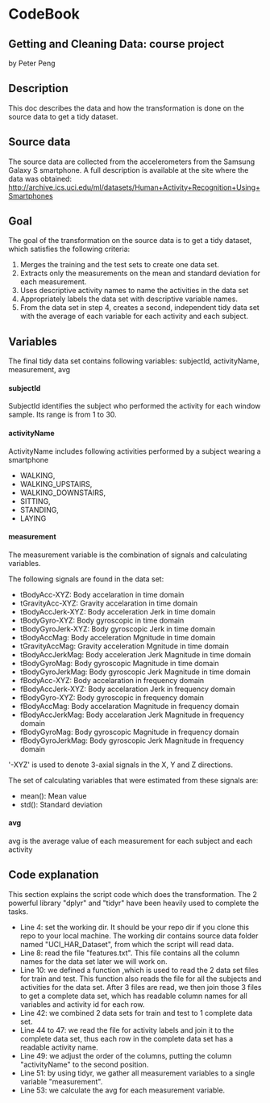 # CodeBook
## Getting and Cleaning Data: course project
by Peter Peng

## Description

This doc describes the data and how the transformation is done on the source data to get a tidy dataset.

## Source data
The source data are collected from the accelerometers from the Samsung Galaxy S smartphone. A full description is available at the site where the data was obtained:
http://archive.ics.uci.edu/ml/datasets/Human+Activity+Recognition+Using+Smartphones

## Goal
The goal of the transformation on the source data is to get a tidy dataset, which satisfies the following criteria:
1. Merges the training and the test sets to create one data set.
2. Extracts only the measurements on the mean and standard deviation for each measurement.
3. Uses descriptive activity names to name the activities in the data set
4. Appropriately labels the data set with descriptive variable names.
5. From the data set in step 4, creates a second, independent tidy data set with the average of each variable for each activity and each subject.

## Variables
The final tidy data set contains following variables:
subjectId, activityName, measurement, avg  
#### subjectId
SubjectId identifies the subject who performed the activity for each window sample. Its range is from 1 to 30.  
#### activityName
ActivityName includes following activities performed by a subject wearing a smartphone

* WALKING,
* WALKING_UPSTAIRS,
* WALKING_DOWNSTAIRS,
* SITTING,
* STANDING,
* LAYING

#### measurement
The measurement variable is the combination of signals and calculating variables. 

The following signals are found in the data set:

* tBodyAcc-XYZ: Body accelaration in time domain
* tGravityAcc-XYZ: Gravity accelaration in time domain
* tBodyAccJerk-XYZ: Body acceleration Jerk in time domain
* tBodyGyro-XYZ: Body gyroscopic in time domain
* tBodyGyroJerk-XYZ: Body gyroscopic Jerk in time domain
* tBodyAccMag: Body acceleration Mgnitude in time domain
* tGravityAccMag: Gravity acceleration Mgnitude in time domain
* tBodyAccJerkMag: Body acceleration Jerk Magnitude in time domain
* tBodyGyroMag: Body gyroscopic Magnitude in time domain
* tBodyGyroJerkMag: Body gyroscopic Jerk Magnitude in time domain
* fBodyAcc-XYZ: Body accelaration in frequency domain
* fBodyAccJerk-XYZ: Body accelaration Jerk in frequency domain
* fBodyGyro-XYZ: Body gyroscopic in frequency domain
* fBodyAccMag: Body accelaration Magnitude in frequency domain
* fBodyAccJerkMag: Body accelaration Jerk Magnitude in frequency domain
* fBodyGyroMag: Body gyroscopic Magnitude in frequency domain
* fBodyGyroJerkMag: Body gyroscopic Jerk Magnitude in frequency domain

'-XYZ' is used to denote 3-axial signals in the X, Y and Z directions.

The set of calculating variables that were estimated from these signals are:

* mean(): Mean value
* std(): Standard deviation

#### avg
avg is the average value of each measurement for each subject and each activity


## Code explanation
This section explains the script code which does the transformation. The 2 powerful library "dplyr" and "tidyr" have been heavily used to complete the tasks.
* Line 4: set the working dir. It should be your repo dir if you clone this repo to your local machine. 
The working dir contains source data folder named "UCI_HAR_Dataset", from which the script will read data.
* Line 8: read the file "features.txt". This file contains all the column names for the data set later we will work on.
* Line 10: we defined a function ,which is used to read the 2 data set files for train and test. This function also reads
the file for all the subjects and activities for the data set. After 3 files are read, we then join those 3 files to
get a complete data set, which has readable column names for all variables and activity id for each row.
* Line 42: we combined 2 data sets for train and test to 1 complete data set.
* Line 44 to 47: we read the file for activity labels and join it to the complete data set, thus each row in the complete data
set has a readable activity name.
* Line 49: we adjust the order of the columns, putting the column "activityName" to the second position. 
* Line 51: by using tidyr, we gather all measurement variables to a single variable "measurement".
* Line 53: we calculate the avg for each measurement variable.
